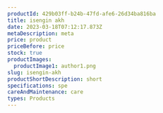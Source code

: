 ```yaml
---
productId: 429b03ff-b24b-47fd-afe6-26d34ba816ba
title: isengin akh
date: 2023-03-18T07:12:17.873Z
metaDescription: meta
price: product
priceBefore: price
stock: true
productImages:
  productImage1: author1.png
slug: isengin-akh
productShortDescription: short
specifications: spe
careAndMaintenance: care
types: Products
---
```

